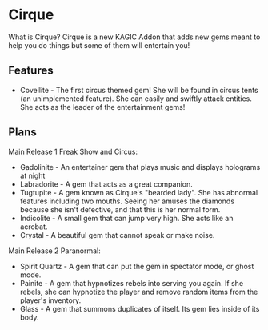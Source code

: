 # Cirque
What is Cirque? Cirque is a new KAGIC Addon that adds new gems meant to help you do things but some of them will entertain you!

## Features
* Covellite - The first circus themed gem! She will be found in circus tents (an unimplemented feature). She can easily and swiftly attack entities. She acts as the leader of the entertainment gems!

## Plans
Main Release 1 Freak Show and Circus:
* Gadolinite - An entertainer gem that plays music and displays holograms at night
* Labradorite - A gem that acts as a great companion.
* Tugtupite - A gem known as Cirque's "bearded lady". She has abnormal features including two mouths. Seeing her amuses the diamonds because she isn't defective, and that this is her normal form.
* Indicolite - A small gem that can jump very high. She acts like an acrobat.
* Crystal - A beautiful gem that cannot speak or make noise. 

Main Release 2 Paranormal:
* Spirit Quartz - A gem that can put the gem in spectator mode, or ghost mode.
* Painite - A gem that hypnotizes rebels into serving you again. If she rebels, she can hypnotize the player and remove random items from the player's inventory.
* Glass - A gem that summons duplicates of itself. Its gem lies inside of its body.
